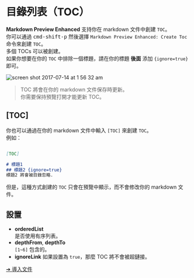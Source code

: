 # 目錄列表（TOC）
**Markdown Preview Enhanced** 支持你在 markdown 文件中創建 `TOC`。  
你可以通過 <kbd>cmd-shift-p</kbd> 然後選擇 `Markdown Preview Enhanced: Create Toc` 命令來創建 `TOC`。  
多個 TOCs 可以被創建。  
如果你想要在你的 `TOC` 中排除一個標題，請在你的標題 **後面** 添加 `{ignore=true}` 即可。

![screen shot 2017-07-14 at 1 56 32 am](https://user-images.githubusercontent.com/1908863/28201657-abf1ac78-6837-11e7-9a08-e785df68e19b.png)

> TOC 將會在你的 markdown 文件保存時更新。  
> 你需要保持預覽打開才能更新 TOC。

## [TOC]  
你也可以通過在你的 markdown 文件中輸入 `[TOC]` 來創建 `TOC`。  
例如：  
```markdown  

[TOC]  

# 標題1
## 標題2 {ignore=true}
標題2 將會被目錄忽略.  
```
但是，這種方式創建的 `TOC` 只會在預覽中顯示，而不會修改你的 markdown 文件。

## 設置  
* **orderedList**  
是否使用有序列表。
* **depthFrom**, **depthTo**  
`[1~6]` 包含的。   
* **ignoreLink**
如果設置為 `true`，那麼 TOC 將不會被超鏈接。  

[➔ 導入文件](zh-tw/file-imports.md)
